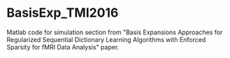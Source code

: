 # BasisExp_TMI2016
Matlab code for simulation section from "Basis Expansions Approaches for Regularized Sequential Dictionary Learning Algorithms with Enforced Sparsity for fMRI Data Analysis" paper.
